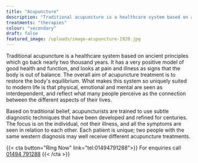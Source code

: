 ```yaml
---
title: "Acupuncture"
description: "Traditional acupuncture is a healthcare system based on ancient principles which go back nearly two thousand years."
treatments: "therapies"
colour: "secondary"
draft: false
featured_image: /uploads/image-acupuncture-1920.jpg
---
```


Traditional acupuncture is a healthcare system based on ancient principles which go back nearly two thousand years. It has a very positive model of good health and function, and looks at pain and illness as signs that the body is out of balance. The overall aim of acupuncture treatment is to restore the body's equilibrium. What makes this system so uniquely suited to modern life is that physical, emotional and mental are seen as interdependent, and reflect what many people perceive as the connection between the different aspects of their lives. 

Based on traditional belief, acupuncturists are trained to use subtle diagnostic techniques that have been developed and refined for centuries. The focus is on the individual, not their illness, and all the symptoms are seen in relation to each other. Each patient is unique; two people with the same western diagnosis may well receive different acupuncture treatments.

{{< cta button="Ring Now" link="tel:01494791288">}}
For enquiries call [01494 791288](tel:01494791288)
{{< /cta >}}
